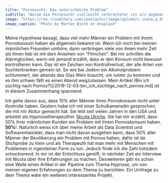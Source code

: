 ```yaml
---
title: "Pornosucht- Das unterschätzte Problem"
subtitle: "Warum die Pornosucht vielleicht verbreiteter ist als angenommen"
image: "https://res.cloudinary.com/jenslaufer/image/upload/c_scale,q_65,w_800/v1580918965/marten-bjork-rH8O0FHFpfw-unsplash.jpg"
image_caption: "Photo by Marten Bjork on Unsplash"
---
```


Meine Hypothese besagt, dass viel mehr Männer ein Problem mit ihrem Pornokonsum haben als allgemein bekannt ist.
Wenn ich mich bei meinen männlichen Freunden umhöre, dann verbringen viele von ihnen mehr Zeit als ihnen lieb ist mit dem Ansehen von "Filmchen".
Bei mir schrillen die Alarmglocken, wenn mir jemand erzählt, dass er den Konsum nicht bewusst kontrollieren kann. Das ist ein Zeichen von
Kontrollverlust, der alle Arten von Suchterkranken gemein ist. So wie bei Jedem ein Alkoholproblem schlummert, der abends das Glas Wein braucht, um runter zu kommen und es ihm
schwer fällt es einen Abend wegzulassen. Mein Artikel (Bin ich süchtig nach Pornos?)[/2019-12-03-bin_ich_süchtige_nach_pornos.md] ist in diesem Zusammenhang spannend.

Ich gehe davon aus, dass 10% aller Männer ihren Pornokonsum nicht unter Kontrolle haben. Gestern habe ich mit einer Schulkameradin gesprochen, die mit mir Abitur gemacht hat. Sie lebt seit vielen Jahren in den USA und arbeitet als Hypnosetherapeuthin: [Nicola Ulrichs](https://www.nicolaulrichs.com/).
Sie hat mir erzählt, dass 50% ihrer männlichen Kunden ein Problem mit ihrem Pornoskonsum haben. **50%**!. Natürlich weiss ich über meine Arbeit als Data Scientist und Softwarentwickler, dass man nicht davon ausgehen kann, dass 50% aller Männer der Bevölkerung ein Problem mit Pornos haben, dafür ist de Stichprobe zu klein und als Therapeuth hat man mehr mit Menschen mit Problemen in irgendeiner Form zu tun. Jedoch finde ich die Zahl trotzdem schockierend. In mir ist der Entschluss gereift, in nächster Zeit ein Interview mit Nicola über ihre Erfahrungen zu machen. Desweiteren gibt es schon eine Weile einen Artikel in der Pipeline zum Thema Hypnose, um von meinen eigenen Erfahrungen zu dem Thema zu berichten. Ein Umfrage zu dem Thema wäre ein weiteres interessantes Projekt.
